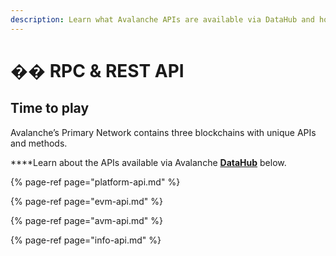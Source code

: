 ```yaml
---
description: Learn what Avalanche APIs are available via DataHub and how to use them
---
```


# �� RPC & REST API

## Time to play

Avalanche’s Primary Network contains three blockchains with unique APIs and methods.  
  
****Learn about the APIs available via Avalanche [**DataHub**](https://datahub.figment.io/sign_up?service=avalanche) below.  


{% page-ref page="platform-api.md" %}

{% page-ref page="evm-api.md" %}

{% page-ref page="avm-api.md" %}

{% page-ref page="info-api.md" %}



